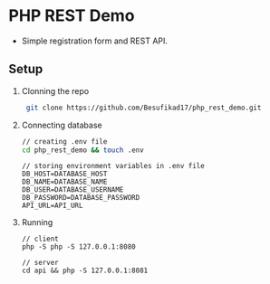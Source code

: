 # PHP REST Demo

- Simple registration form and REST API.

## Setup

1. Clonning the repo
   
   ```bash
    git clone https://github.com/Besufikad17/php_rest_demo.git
   ```
2. Connecting database
   
   ```bash
   // creating .env file
   cd php_rest_demo && touch .env
   ```
   ```.env
   // storing environment variables in .env file
   DB_HOST=DATABASE_HOST
   DB_NAME=DATABASE_NAME
   DB_USER=DATABASE_USERNAME
   DB_PASSWORD=DATABASE_PASSWORD
   API_URL=API_URL
   ```
4. Running 
    
    ```
    // client
    php -S php -S 127.0.0.1:8080

    // server
    cd api && php -S 127.0.0.1:8081
    ```